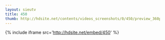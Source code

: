 ```yaml
---
layout: sieutv
title: 450
thumb: http://hdsite.net/contents/videos_screenshots/0/450/preview_360p.mp4.jpg
---
```

{% include iframe src='http://hdsite.net/embed/450' %}
 
